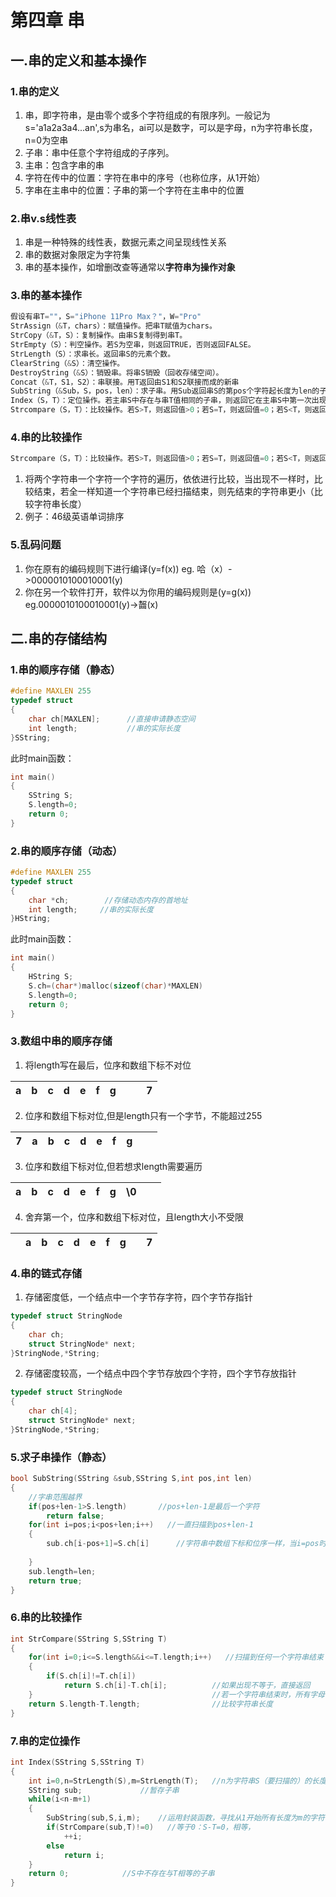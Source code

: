 # 第四章  串

## 一.串的定义和基本操作

### 1.串的定义

1. 串，即字符串，是由零个或多个字符组成的有限序列。一般记为s='a1a2a3a4...an',s为串名，ai可以是数字，可以是字母，n为字符串长度，n=0为空串
2. 子串：串中任意个字符组成的子序列。
3. 主串：包含字串的串
4. 字符在传中的位置：字符在串中的序号（也称位序，从1开始）
5. 字串在主串中的位置：子串的第一个字符在主串中的位置

### 2.串v.s线性表

1. 串是一种特殊的线性表，数据元素之间呈现线性关系
2. 串的数据对象限定为字符集
3. 串的基本操作，如增删改查等通常以**字符串为操作对象**

### 3.串的基本操作

````c++
假设有串T=""，S="iPhone 11Pro Max？"，W="Pro"
StrAssign（&T，chars）：赋值操作。把串T赋值为chars。
StrCopy（&T，S）：复制操作。由串S复制得到串T。
StrEmpty（S）：判空操作。若S为空串，则返回TRUE，否则返回FALSE。
StrLength（S）：求串长。返回串S的元素个数。
ClearString（&S）：清空操作。
DestroyString（&S）：销毁串。将串S销毁（回收存储空间）。
Concat（&T，S1，S2）：串联接。用T返回由S1和S2联接而成的新串
SubString（&Sub，S，pos，len）：求子串。用Sub返回串S的第pos个字符起长度为len的子串。
Index（S，T）：定位操作。若主串S中存在与串T值相同的子串，则返回它在主串S中第一次出现的位置；否则函数值为0。
Strcompare（S，T）：比较操作。若S>T，则返回值>0；若S=T，则返回值=0；若S<T，则返回值<0。

````

### 4.串的比较操作

````c++
Strcompare（S，T）：比较操作。若S>T，则返回值>0；若S=T，则返回值=0；若S<T，则返回值<0。
````

1. 将两个字符串一个字符一个字符的遍历，依依进行比较，当出现不一样时，比较结束，若全一样知道一个字符串已经扫描结束，则先结束的字符串更小（比较字符串长度）
2. 例子：46级英语单词排序

### 5.乱码问题

1. 你在原有的编码规则下进行编译(y=f(x))  eg. 哈（x）->0000010100010001(y)
2. 你在另一个软件打开，软件以为你用的编码规则是(y=g(x))   eg.0000010100010001(y)->齧(x)

## 二.串的存储结构

### 1.串的顺序存储（静态）

````c++
#define MAXLEN 255
typedef struct
{
    char ch[MAXLEN];      //直接申请静态空间
    int length;           //串的实际长度
}SString;
````

此时main函数：

````c++
int main()
{
    SString S;
    S.length=0;
    return 0;
}
````

### 2.串的顺序存储（动态）

````c++
#define MAXLEN 255
typedef struct
{
    char *ch;        //存储动态内存的首地址
    int length;     //串的实际长度
}HString;
````

此时main函数：

````c++
int main()
{
    HString S;
    S.ch=(char*)malloc(sizeof(char)*MAXLEN)
    S.length=0;
    return 0;
}
````

### 3.数组中串的顺序存储

1. 将length写在最后，位序和数组下标不对位

|  a   |  b   |  c   |  d   |  e   |  f   |  g   |      |      |  7   |
| :--: | :--: | :--: | :--: | :--: | :--: | :--: | ---- | ---- | :--: |

2. 位序和数组下标对位,但是length只有一个字节，不能超过255

|  7   |  a   |  b   |  c   |  d   |  e   |  f   |  g   |      |      |
| :--: | :--: | :--: | :--: | :--: | :--: | :--: | :--: | ---- | ---- |

3. 位序和数组下标对位,但若想求length需要遍历

|  a   |  b   |  c   |  d   |  e   |  f   |  g   |  \0  |      |      |
| :--: | :--: | :--: | :--: | :--: | :--: | :--: | :--: | ---- | ---- |

4. 舍弃第一个，位序和数组下标对位，且length大小不受限

|      |  a   |  b   |  c   |  d   |  e   |  f   |  g   |      |  7   |
| :--: | :--: | :--: | :--: | :--: | :--: | :--: | :--: | ---- | :--: |

### 4.串的链式存储

1. 存储密度低，一个结点中一个字节存字符，四个字节存指针

````c++
typedef struct StringNode
{
    char ch;
    struct StringNode* next;
}StringNode,*String;
````

2. 存储密度较高，一个结点中四个字节存放四个字符，四个字节存放指针

````c++
typedef struct StringNode
{
    char ch[4];
    struct StringNode* next;
}StringNode,*String;
````

### 5.求子串操作（静态）

````c++
bool SubString(SString &sub,SString S,int pos,int len)
{
    //字串范围越界
    if(pos+len-1>S.length)       //pos+len-1是最后一个字符
        return false;
    for(int i=pos;i<pos+len;i++)   //一直扫描到pos+len-1
    {
        sub.ch[i-pos+1]=S.ch[i]      //字符串中数组下标和位序一样，当i=pos时，i-pos+1=1
          
    }
    sub.length=len;
    return true;    
}
````

### 6.串的比较操作

````c++
int StrCompare(SString S,SString T)
{
    for(int i=0;i<=S.length&&i<=T.length;i++)   //扫描到任何一个字符串结束
    {
        if(S.ch[i]!=T.ch[i])
            return S.ch[i]-T.ch[i];          //如果出现不等于，直接返回
    }                                        //若一个字符串结束时，所有字母都等于，则跳出循环
    return S.length-T.length;                //比较字符串长度
}
````

### 7.串的定位操作

````c++
int Index(SString S,SString T)
{
    int i=0,n=StrLength(S),m=StrLength(T);   //n为字符串S（要扫描的）的长度，m为T的长度
    SString sub;             //暂存子串
    while(i<n-m+1)
    {
        SubString(sub,S,i,m);    //运用封装函数，寻找从1开始所有长度为m的字符串
        if(StrCompare(sub,T)!=0)   //等于0：S-T=0，相等，
            ++i;                   
        else
            return i;
    }
    return 0;            //S中不存在与T相等的子串
}
````


